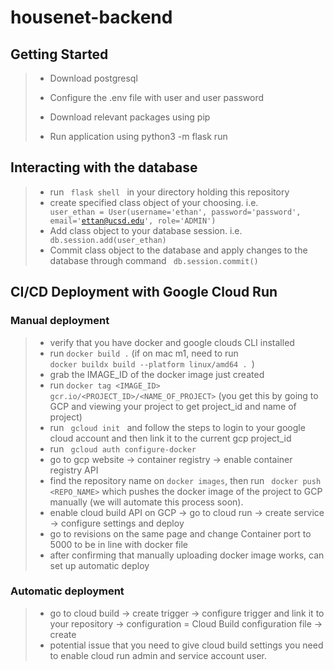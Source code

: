 # housenet-backend
## Getting Started
> - Download postgresql
>
> - Configure the .env file with user and user password
>
> - Download relevant packages using pip
>
> - Run application using python3 -m flask run

## Interacting with the database
> - run <code> flask shell </code> in your directory holding this repository
> - create specified class object of your choosing. i.e. <code> user_ethan = User(username='ethan', password='password', email='ettan@ucsd.edu', role='ADMIN') </code>
> - Add class object to your database session. i.e. <code> db.session.add(user_ethan) </code>
> - Commit class object to the database and apply changes to the database through command <code> db.session.commit() </code>

## CI/CD Deployment with Google Cloud Run
### Manual deployment
> - verify that you have docker and google clouds CLI installed
> - run <code>docker build .</code> (if on mac m1, need to run <code> docker buildx build --platform linux/amd64 . </code>)
> - grab the IMAGE_ID of the docker image just created
> - run <code>docker tag <IMAGE_ID> gcr.io/<PROJECT_ID>/<NAME_OF_PROJECT></code> (you get this by going to GCP and viewing your project to get project_id and name of project)
> - run <code> gcloud init </code> and follow the steps to login to your google cloud account and then link it to the current gcp project_id
> - run <code> gcloud auth configure-docker </code>
> - go to gcp website -> container registry -> enable container registry API
> - find the repository name on <code>docker images</code>, then run <code> docker push <REPO_NAME></code> which pushes the docker image of the project to GCP manually (we will automate this process soon).
> - enable cloud build API on GCP -> go to cloud run -> create service -> configure settings and deploy
> - go to revisions on the same page and change Container port to 5000 to be in line with docker file
> - after confirming that manually uploading docker image works, can set up automatic deploy

### Automatic deployment
> - go to cloud build -> create trigger -> configure trigger and link it to your repository -> configuration = Cloud Build configuration file -> create
> - potential issue that you need to give cloud build settings you need to enable cloud run admin and service account user.